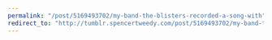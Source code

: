 ```yaml
---
permalink: "/post/5169493702/my-band-the-blisters-recorded-a-song-with"
redirect_to: "http://tumblr.spencertweedy.com/post/5169493702/my-band-the-blisters-recorded-a-song-with"
---
```

